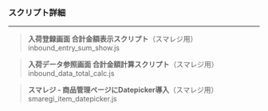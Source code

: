 ### スクリプト詳細
---
> **入荷登録画面 合計金額表示スクリプト**（スマレジ用）  
> inbound_entry_sum_show.js

> **入荷データ参照画面 合計金額計算スクリプト**（スマレジ用）  
> inbound_data_total_calc.js

> **スマレジ - 商品管理ページにDatepicker導入**（スマレジ用）   
> smaregi_item_datepicker.js
